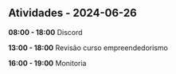 ## Atividades - 2024-06-26

**08:00 - 18:00**
Discord

**13:00 - 18:00**
Revisão curso empreendedorismo

**16:00 - 19:00**
Monitoria